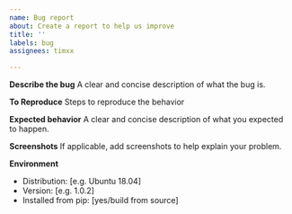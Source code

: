 ```yaml
---
name: Bug report
about: Create a report to help us improve
title: ''
labels: bug
assignees: timxx

---
```


**Describe the bug**
A clear and concise description of what the bug is.

**To Reproduce**
Steps to reproduce the behavior

**Expected behavior**
A clear and concise description of what you expected to happen.

**Screenshots**
If applicable, add screenshots to help explain your problem.

**Environment**
 - Distribution: [e.g. Ubuntu 18.04]
 - Version: [e.g. 1.0.2]
 - Installed from pip: [yes/build from source]
